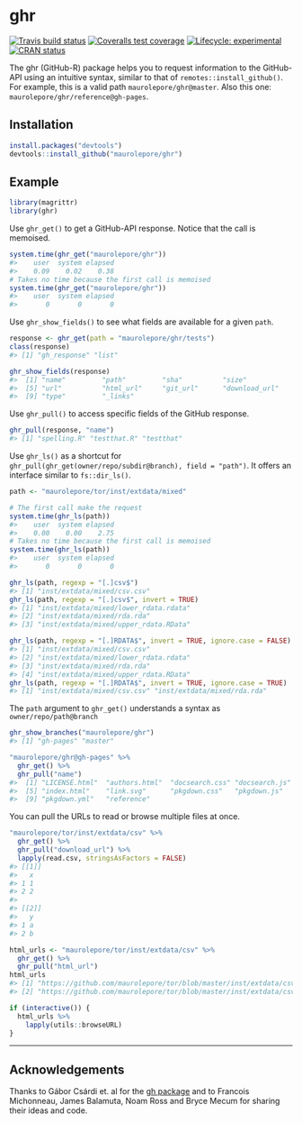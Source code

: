 
<!-- README.md is generated from README.Rmd. Please edit that file -->

# ghr

<!-- badges: start -->

[![Travis build
status](https://travis-ci.org/maurolepore/ghr.svg?branch=master)](https://travis-ci.org/maurolepore/ghr)
[![Coveralls test
coverage](https://coveralls.io/repos/github/maurolepore/ghr/badge.svg)](https://coveralls.io/r/maurolepore/ghr?branch=master)
[![Lifecycle:
experimental](https://img.shields.io/badge/lifecycle-experimental-orange.svg)](https://www.tidyverse.org/lifecycle/#experimental)
[![CRAN
status](https://www.r-pkg.org/badges/version/ghr)](https://cran.r-project.org/package=ghr)
<!-- badges: end -->

The ghr (GitHub-R) package helps you to request information to the
GitHub-API using an intuitive syntax, similar to that of
`remotes::install_github()`. For example, this is a valid path
`maurolepore/ghr@master`. Also this one:
`maurolepore/ghr/reference@gh-pages`.

## Installation

``` r
install.packages("devtools")
devtools::install_github("maurolepore/ghr")
```

## Example

``` r
library(magrittr)
library(ghr)
```

Use `ghr_get()` to get a GitHub-API response. Notice that the call is
memoised.

``` r
system.time(ghr_get("maurolepore/ghr"))
#>    user  system elapsed 
#>    0.09    0.02    0.38
# Takes no time because the first call is memoised
system.time(ghr_get("maurolepore/ghr"))
#>    user  system elapsed 
#>       0       0       0
```

Use `ghr_show_fields()` to see what fields are available for a given
`path`.

``` r
response <- ghr_get(path = "maurolepore/ghr/tests")
class(response)
#> [1] "gh_response" "list"

ghr_show_fields(response)
#>  [1] "name"         "path"         "sha"          "size"        
#>  [5] "url"          "html_url"     "git_url"      "download_url"
#>  [9] "type"         "_links"
```

Use `ghr_pull()` to access specific fields of the GitHub response.

``` r
ghr_pull(response, "name")
#> [1] "spelling.R" "testthat.R" "testthat"
```

Use `ghr_ls()` as a shortcut for
`ghr_pull(ghr_get(owner/repo/subdir@branch), field = "path")`. It offers
an interface similar to `fs::dir_ls()`.

``` r
path <- "maurolepore/tor/inst/extdata/mixed"

# The first call make the request
system.time(ghr_ls(path))
#>    user  system elapsed 
#>    0.00    0.00    2.75
# Takes no time because the first call is memoised
system.time(ghr_ls(path))
#>    user  system elapsed 
#>       0       0       0

ghr_ls(path, regexp = "[.]csv$")
#> [1] "inst/extdata/mixed/csv.csv"
ghr_ls(path, regexp = "[.]csv$", invert = TRUE)
#> [1] "inst/extdata/mixed/lower_rdata.rdata"
#> [2] "inst/extdata/mixed/rda.rda"          
#> [3] "inst/extdata/mixed/upper_rdata.RData"

ghr_ls(path, regexp = "[.]RDATA$", invert = TRUE, ignore.case = FALSE)
#> [1] "inst/extdata/mixed/csv.csv"          
#> [2] "inst/extdata/mixed/lower_rdata.rdata"
#> [3] "inst/extdata/mixed/rda.rda"          
#> [4] "inst/extdata/mixed/upper_rdata.RData"
ghr_ls(path, regexp = "[.]RDATA$", invert = TRUE, ignore.case = TRUE)
#> [1] "inst/extdata/mixed/csv.csv" "inst/extdata/mixed/rda.rda"
```

The `path` argument to `ghr_get()` understands a syntax as
`owner/repo/path@branch`

``` r
ghr_show_branches("maurolepore/ghr")
#> [1] "gh-pages" "master"

"maurolepore/ghr@gh-pages" %>% 
  ghr_get() %>% 
  ghr_pull("name")
#>  [1] "LICENSE.html"  "authors.html"  "docsearch.css" "docsearch.js" 
#>  [5] "index.html"    "link.svg"      "pkgdown.css"   "pkgdown.js"   
#>  [9] "pkgdown.yml"   "reference"
```

You can pull the URLs to read or browse multiple files at once.

``` r
"maurolepore/tor/inst/extdata/csv" %>% 
  ghr_get() %>% 
  ghr_pull("download_url") %>%
  lapply(read.csv, stringsAsFactors = FALSE)
#> [[1]]
#>   x
#> 1 1
#> 2 2
#> 
#> [[2]]
#>   y
#> 1 a
#> 2 b
```

``` r
html_urls <- "maurolepore/tor/inst/extdata/csv" %>% 
  ghr_get() %>% 
  ghr_pull("html_url")
html_urls
#> [1] "https://github.com/maurolepore/tor/blob/master/inst/extdata/csv/csv1.csv"
#> [2] "https://github.com/maurolepore/tor/blob/master/inst/extdata/csv/csv2.csv"

if (interactive()) {
  html_urls %>% 
    lapply(utils::browseURL)
}
```

-----

## Acknowledgements

Thanks to Gábor Csárdi et. al for the [gh
package](https://github.com/maurolepore/ghr) and to Francois Michonneau,
James Balamuta, Noam Ross and Bryce Mecum for sharing their ideas and
code.
